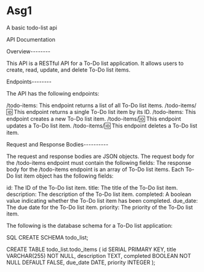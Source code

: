 # Asg1
A basic todo-list api


API Documentation

Overview--------

This API is a RESTful API for a To-Do list application. It allows users to create, read, update, and delete To-Do list items.

Endpoints--------

The API has the following endpoints:

/todo-items: This endpoint returns a list of all To-Do list items.
/todo-items/:id: This endpoint returns a single To-Do list item by its ID.
/todo-items: This endpoint creates a new To-Do list item.
/todo-items/:id: This endpoint updates a To-Do list item.
/todo-items/:id: This endpoint deletes a To-Do list item.

Request and Response Bodies----------

The request and response bodies are JSON objects. The request body for the /todo-items endpoint must contain the following fields:
The response body for the /todo-items endpoint is an array of To-Do list items. Each To-Do list item object has the following fields:

id: The ID of the To-Do list item.
title: The title of the To-Do list item.
description: The description of the To-Do list item.
completed: A boolean value indicating whether the To-Do list item has been completed.
due_date: The due date for the To-Do list item.
priority: The priority of the To-Do list item.

The following is the database schema for a To-Do list application:

SQL
CREATE SCHEMA todo_list;

CREATE TABLE todo_list.todo_items (
  id SERIAL PRIMARY KEY,
  title VARCHAR(255) NOT NULL,
  description TEXT,
  completed BOOLEAN NOT NULL DEFAULT FALSE,
  due_date DATE,
  priority INTEGER
);
